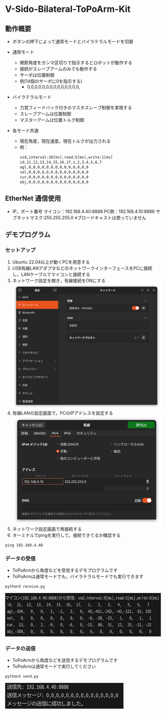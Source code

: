 # V-Sido-Bilateral-ToPoArm-Kit

## 動作概要

- ボタンの押下によって通常モードとバイラテラルモードを切替

- 通常モード
    - 関節角度をカンマ区切りで指示するとロボットが動作する
    - 接続がスレーブアームのみでも動作する
    - サーボは位置制御
    - 例(14個のサーボに0を指示する)
        - 0,0,0,0,0,0,0,0,0,0,0,0,0,0,
- バイラテラルモード
    - 力覚フィードバック付きのマスタスレーブ制御を実現する
    - スレーブアームは位置制御
    - マスターアームは位置トルク制御

- 各モード共通
    - 現在角度，現在速度，現在トルクが出力される
    - 例：
        ```
        vsd,interval:10[ms],read:5[ms],write:1[ms]
        id,11,12,13,14,15,16,17,1,2,3,4,5,6,7
        agl,0,0,0,0,0,0,0,0,0,0,0,0,0,0
        vel,0,0,0,0,0,0,0,0,0,0,0,0,0,0
        cur,0,0,0,0,0,0,0,0,0,0,0,0,0,0
        obj,0,0,0,0,0,0,0,0,0,0,0,0,0,0
        ```

## EtherNet 通信使用
- IP，ポート番号
    マイコン：192.168.4.40:8888
    PC側：192.168.4.10:8886
    サブネットマスク:255.255.255.0
    ※ブロードキャストは使っていません

## デモプログラム

### セットアップ

1. Ubuntu 22.04以上が動くPCを用意する
2. USB有線LANアダプタなどのネットワークインターフェースをPCに接続し，LANケーブルでマイコンと接続する
3. ネットワーク設定を開き，有線接続をONにする
![セットアップ例](img/lan.png)
4. 有線LANの設定画面で，PCのIPアドレスを設定する
![セットアップ例](img/ipv4.png)
5. ネットワーク設定画面で再接続する
6. ターミナルでpingを実行して，接続できてるか確認する
```
ping 192.168.4.40
```

### データの受信

- ToPoArmから角度などを受信するデモプログラムです
- ToPoArmは通常モードでも，バイラテラルモードでも実行できます

```
python3 receive.py
```

![実行例](img/receive.png)

### データの送信

- ToPoArmから角度などを送信するデモプログラムです
- ToPoArmは通常モードで実行してください

```
python3 send.py
```

![実行例](img/send.png)